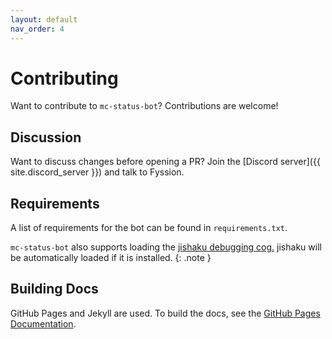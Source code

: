 ```yaml
---
layout: default
nav_order: 4
---
```


# Contributing

Want to contribute to `mc-status-bot`? Contributions are welcome!

## Discussion

Want to discuss changes before opening a PR?
Join the [Discord server]({{ site.discord_server }}) and talk to Fyssion.

## Requirements

A list of requirements for the bot can be found in `requirements.txt`.

`mc-status-bot` also supports loading the [jishaku debugging cog.](https://github.com/Gorialis/jishaku)
jishaku will be automatically loaded if it is installed.
{: .note }

## Building Docs

GitHub Pages and Jekyll are used.
To build the docs, see the [GitHub Pages Documentation](https://docs.github.com/github/working-with-github-pages/testing-your-github-pages-site-locally-with-jekyll).
